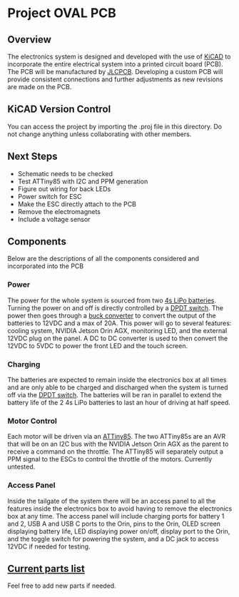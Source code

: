 # Project OVAL PCB

## Overview
The electronics system is designed and developed with the use of [KiCAD](https://www.kicad.org/) to incorporate the entire electrical system into a printed circuit board (PCB). The PCB will be manufactured by [JLCPCB](https://jlcpcb.com/). Developing a custom PCB will provide consistent connections and further adjustments as new revisions are made on the PCB.

## KiCAD Version Control
You can access the project by importing the .proj file in this directory. Do not change anything unless collaborating with other members.

## Next Steps
* Schematic needs to be checked
* Test ATTiny85 with I2C and PPM generation
* Figure out wiring for back LEDs
* Power switch for ESC
* Make the ESC directly attach to the PCB
* Remove the electromagnets
* Include a voltage sensor

## Components
Below are the descriptions of all the components considered and incorporated into the PCB

### Power
The power for the whole system is sourced from two [4s LiPo batteries](https://www.amazon.com/dp/B07Y1PYHKC?ref_=ppx_hzsearch_conn_dt_b_fed_asin_title_2). Turning the power on and off is directly controlled by a [DPDT switch](https://www.amazon.com/Twidec-Rocker-Toggle-Position-Waterproof/dp/B07LBMMN2Y/ref=sr_1_3?dib=eyJ2IjoiMSJ9.H1GVn0sV9nroy_uFaZHPdd5zl96OmoEBumcDbs2H2JQsCQWccp83BUf9UMrdTw5yn2Gh-R7XMM7Rhy0J8cPQUunQYQQI-I8DpZY4GHWhhZfa_H08-9tdhQhasKEfKwsORwEHOc4Qq9w2f_awsDMn9SciTHHxJvrF6eQ4TpXpnHJhAdd_uB5lI0awRb96oNr2xs-qYPh7MeJv7FwMkOd6xVZB6cMgUIFhQ-2nyexbUGw.bw0kXIxRu6rnZ9yNmepIGsJ9vjd-tjA7nIPwPtc036g&dib_tag=se&keywords=double%2Bpole%2Bdouble%2Bthrow%2Bswitch&qid=1748457096&sr=8-3&th=1). The power then goes through a [buck converter](https://www.amazon.com/WWZMDiB-Converter-Adjustable-Regulator-Protection/dp/B0B825HRB9/ref=sr_1_3?crid=X0NHTXOBZQBN&dib=eyJ2IjoiMSJ9.OVZkkMvTynFktJV0_FpqOz9G-79GCf5LbvPXwQiyANJTXUIdp-s9YyWXiubRIaMcQTqaOvUStJel0N4QgSzktCbwemDFsNzsKFPukLzzg9BAYQ7lPAzqoRV9t5gccvsWanqf6VVNeu8hhikXhyIUT0Np_qtc4yjpI7uwknCNYr7hk-_KrTu2k3UAdGd2GWSzxy316hXX1D9F4PrttX0l6_WxYWf5SUisVcA2T02Gyiw._XYZ6-QOanhcWZ5D29KLau23OnrpKjCr3EAjNbOWu8I&dib_tag=se&keywords=buck+converter+high+current&qid=1748453761&sprefix=buck+converter+high+current%2Caps%2C113&sr=8-3) to convert the output of the batteries to 12VDC and a max of 20A. This power will go to several features: cooling system, NVIDIA Jetson Orin AGX, monitoring LED, and the external 12VDC plug on the panel. A DC to DC converter is used to then convert the 12VDC to 5VDC to power the front LED and the touch screen.

### Charging
The batteries are expected to remain inside the electronics box at all times and are only able to be charged and discharged when the system is turned off via the [DPDT switch](https://www.amazon.com/Twidec-Rocker-Toggle-Position-Waterproof/dp/B07LBMMN2Y/ref=sr_1_3?dib=eyJ2IjoiMSJ9.H1GVn0sV9nroy_uFaZHPdd5zl96OmoEBumcDbs2H2JQsCQWccp83BUf9UMrdTw5yn2Gh-R7XMM7Rhy0J8cPQUunQYQQI-I8DpZY4GHWhhZfa_H08-9tdhQhasKEfKwsORwEHOc4Qq9w2f_awsDMn9SciTHHxJvrF6eQ4TpXpnHJhAdd_uB5lI0awRb96oNr2xs-qYPh7MeJv7FwMkOd6xVZB6cMgUIFhQ-2nyexbUGw.bw0kXIxRu6rnZ9yNmepIGsJ9vjd-tjA7nIPwPtc036g&dib_tag=se&keywords=double%2Bpole%2Bdouble%2Bthrow%2Bswitch&qid=1748457096&sr=8-3&th=1). The batteries will be ran in parallel to extend the battery life of the 2 4s LiPo batteries to last an hour of driving at half speed.

### Motor Control
Each motor will be driven via an [ATTiny85](https://www.microchip.com/en-us/product/attiny85). The two ATTiny85s are an AVR that will be on an I2C bus with the NVIDIA Jetson Orin AGX as the parent to receive a command on the throttle. The ATTiny85 will separately output a PPM signal to the ESCs to control the throttle of the motors. Currently untested.

### Access Panel
Inside the tailgate of the system there will be an access panel to all the features inside the electronics box to avoid having to remove the electronics box at any time. The access panel will include charging ports for battery 1 and 2, USB A and USB C ports to the Orin, pins to the Orin, OLED screen displaying battery life, LED displaying power on/off, display port to the Orin, and the toggle switch for powering the system, and a DC jack to access 12VDC if needed for testing.

## [Current parts list](https://docs.google.com/spreadsheets/d/1QfchhVsQ0_ZyLnvvQ3l3CDZhC2zzI9vGqhxGo_DR1Cs/edit?usp=sharing)
Feel free to add new parts if needed.
